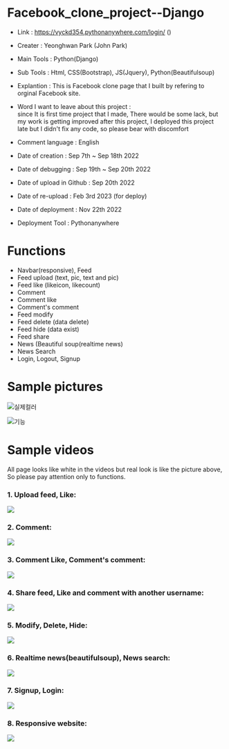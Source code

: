 # Facebook_clone_project--Django
- Link : https://vyckd354.pythonanywhere.com/login/ ()

- Creater : Yeonghwan Park (John Park)
- Main Tools : Python(Django)
- Sub Tools : Html, CSS(Bootstrap), JS(Jquery), Python(Beautifulsoup)
- Explantion :
This is Facebook clone page that I built by refering to orginal Facebook site.
- Word I want to leave about this project : <br>
since It is first time project that I made, There would be some lack,
but my work is getting improved after this project, I deployed this project late but I didn't fix any code,
so please bear with discomfort
- Comment language : English

- Date of creation : Sep 7th ~ Sep 18th 2022
- Date of debugging : Sep 19th ~ Sep 20th 2022
- Date of upload in Github : Sep 20th 2022
- Date of re-upload  : Feb 3rd 2023 (for deploy)
- Date of deployment : Nov 22th 2022
- Deployment Tool : Pythonanywhere

# Functions
- Navbar(responsive), Feed
- Feed upload (text, pic, text and pic)
- Feed like (likeicon, likecount)
- Comment
- Comment like
- Comment's comment
- Feed modify
- Feed delete (data delete)
- Feed hide (data exist)
- Feed share
- News (Beautiful soup(realtime news)
- News Search
- Login, Logout, Signup

# Sample pictures
![실제컬러](https://user-images.githubusercontent.com/106279616/191629643-d0877491-ecb7-4275-b022-5212485c4090.png)

![기능](https://user-images.githubusercontent.com/106279616/191629519-37debe87-b362-4a51-9093-6f3e14d13f81.png)

# Sample videos
All page looks like white in the videos but real look is like the picture above,
<br>So please pay attention only to functions.
<br>
<h3> 1. Upload feed, Like: </h3>
<img src="https://user-images.githubusercontent.com/106279616/191656908-86796606-6ba4-49bf-be79-ad199dacde5f.mp4" autoPlay muted loop></video>
<h3> 2. Comment: </h3>
<img src="https://user-images.githubusercontent.com/106279616/191656944-58412787-06b1-467e-b67e-d903238acac0.mp4" autoPlay muted loop></video>
<h3> 3. Comment Like, Comment's comment: </h3>
<img src="https://user-images.githubusercontent.com/106279616/191656972-dae22358-8c45-46f7-9e9d-07dbf779828e.mp4" autoPlay muted loop></video>
<h3> 4. Share feed, Like and comment with another username: </h3>
<img src="https://user-images.githubusercontent.com/106279616/191657008-6713f692-ef85-44fd-a592-ecec8ce0e6e7.mp4" autoPlay muted loop></video>
<h3> 5. Modify, Delete, Hide: </h3>
<img src="https://user-images.githubusercontent.com/106279616/191657027-db65ff9c-d218-434c-b7c5-d5f66ca07e06.mp4" autoPlay muted loop></video>
<h3> 6. Realtime news(beautifulsoup), News search: </h3>
<img src="https://user-images.githubusercontent.com/106279616/191657054-35668db2-c213-4122-9ccb-03ac0c928826.mp4" autoPlay muted loop></video>
<h3> 7. Signup, Login: </h3>
<img src="https://user-images.githubusercontent.com/106279616/191657084-865b5a94-30d8-455c-b0db-34b98b9e4414.mp4" autoPlay muted loop></video>
<h3> 8. Responsive website: </h3>
<img src="https://user-images.githubusercontent.com/106279616/191657115-1e998ec3-60a5-4441-ab7c-7a4da2b1aad1.mp4" autoPlay muted loop></video>
